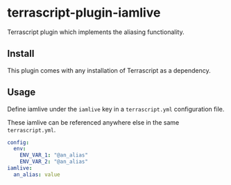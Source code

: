 # terrascript-plugin-iamlive

Terrascript plugin which implements the aliasing functionality.

## Install

This plugin comes with any installation of Terrascript as a dependency.

## Usage

Define iamlive under the `iamlive` key in a `terrascript.yml` configuration file.

These iamlive can be referenced anywhere else in the same `terrascript.yml`.

```yaml
config:
  env:
    ENV_VAR_1: "@an_alias"
    ENV_VAR_2: "@an_alias"
iamlive:
  an_alias: value
```
